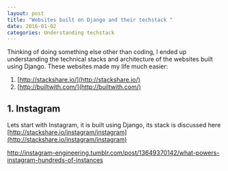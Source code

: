 ```yaml
---
layout: post
title: "Websites built on Django and their techstack "
date: 2016-01-02
categories: Understanding techstack
---
```


Thinking of doing something else other than coding, I ended up understanding the technical stacks and architecture of the websites built using Django. These websites made my life much easier:

1. [http://stackshare.io/](http://stackshare.io/)
2. [http://builtwith.com/](http://builtwith.com/)



## 1. Instagram

Lets start with Instagram, it is built using Django, its stack is discussed here [http://stackshare.io/instagram/instagram](http://stackshare.io/instagram/instagram)



http://instagram-engineering.tumblr.com/post/13649370142/what-powers-instagram-hundreds-of-instances
